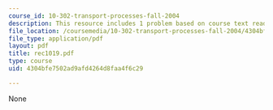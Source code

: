 ```yaml
---
course_id: 10-302-transport-processes-fall-2004
description: This resource includes 1 problem based on course text reading.
file_location: /coursemedia/10-302-transport-processes-fall-2004/4304bfe7502ad9afd4264d8faa4f6c29_rec1019.pdf
file_type: application/pdf
layout: pdf
title: rec1019.pdf
type: course
uid: 4304bfe7502ad9afd4264d8faa4f6c29

---
```

None
